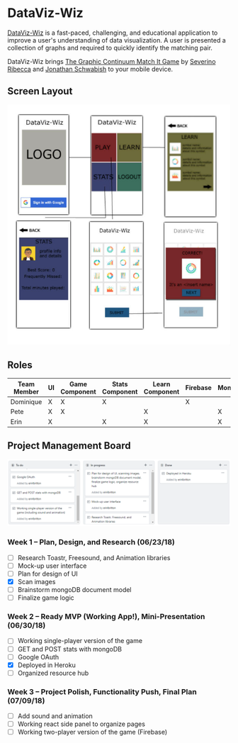 # DataViz-Wiz

[DataViz-Wiz](http://dataviz-wiz.herokuapp.com/) is a fast-paced, challenging, and educational application to improve a user's understanding of data visualization. A user is presented a collection of graphs and required to quickly identify the matching pair. 

DataViz-Wiz brings [The Graphic Continuum Match It Game](https://policyviz.com/product/the-graphic-continuum-match-it-game/) by [Severino Ribecca](https://www.datavizcatalogue.com) and [Jonathan Schwabish](https://www.policyviz.com) to your mobile device.

## Screen Layout

![Screen Layout](./client/public/images/screenlayout.jpg)

## Roles

Team Member | UI | Game Component | Stats Component | Learn Component | Firebase | MongoDB | Routing | Toastr | Freesound | Animation
----- | ----- | ----- | ----- | ----- | ----- | ----- | ----- | ----- | ----- | -----
Dominique | X | X | X | | X | | X | | | X
Pete | X | X | | X | | X | | X | X | X
Erin | X | | X | X | | X | X | | X | X

## Project Management Board

![Project Management Board](./client/public/images/kanban.png)

### Week 1 – Plan, Design, and Research (06/23/18) 
- [ ] Research Toastr, Freesound, and Animation libraries
- [ ] Mock-up user interface
- [ ] Plan for design of UI
- [x] Scan images
- [ ] Brainstorm mongoDB document model
- [ ] Finalize game logic

### Week 2 – Ready MVP (Working App!), Mini-Presentation (06/30/18)
- [ ] Working single-player version of the game
- [ ] GET and POST stats with mongoDB
- [ ] Google OAuth
- [x] Deployed in Heroku
- [ ] Organized resource hub

### Week 3 – Project Polish, Functionality Push, Final Plan (07/09/18)
- [ ] Add sound and animation
- [ ] Working react side panel to organize pages
- [ ] Working two-player version of the game (Firebase)

